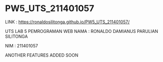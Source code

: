 # PW5_UTS_211401057

LINK : https://ronaldosilitonga.github.io/PW5_UTS_211401057/

UTS LAB 5 PEMROGRAMAN WEB 
NAMA  : RONALDO DAMIANUS PARULIAN SILITONGA

NIM   : 211401057

ANOTHER FEATURES ADDED SOON
